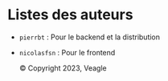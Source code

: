 # Listes des auteurs

- `pierrbt` : Pour le backend et la distribution
- `nicolasfsn` : Pour le frontend 





  ©   Copyright 2023, Veagle